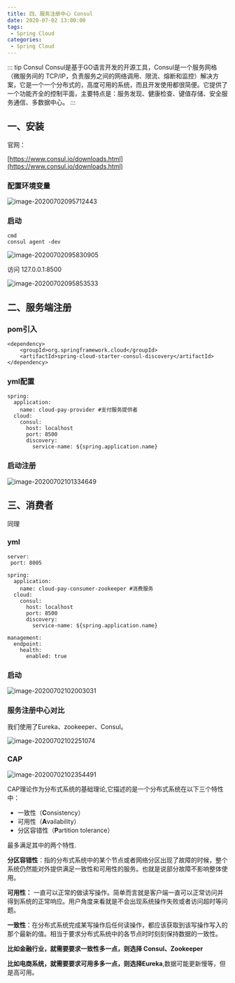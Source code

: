 ```yaml
---
title: 四、服务注册中心 Consul
date: 2020-07-02 13:00:00
tags:
 - Spring Cloud
categories:
 - Spring Cloud
---
```


::: tip Consul
Consul是基于GO语言开发的开源工具，Consul是一个服务网格（微服务间的 TCP/IP，负责服务之间的网络调用、限流、熔断和监控）解决方案，它是一个一个分布式的，高度可用的系统，而且开发使用都很简便。它提供了一个功能齐全的控制平面，主要特点是：服务发现、健康检查、键值存储、安全服务通信、多数据中心。
:::

## 一、安装

官网：

[https://www.consul.io/downloads.html](https://www.consul.io/downloads.html)

### 配置环境变量

![image-20200702095712443](./image-20200702095712443.png)



### 启动

```
cmd
consul agent -dev
```



![image-20200702095830905](./image-20200702095830905.png)

访问  127.0.0.1:8500

![image-20200702095853533](./image-20200702095853533.png)

## 二、服务端注册

### pom引入

```
<dependency>
    <groupId>org.springframework.cloud</groupId>
    <artifactId>spring-cloud-starter-consul-discovery</artifactId>
</dependency>
```

### yml配置

```
spring:
  application:
    name: cloud-pay-provider #支付服务提供者
  cloud:
    consul:
      host: localhost
      port: 8500
      discovery:
        service-name: ${spring.application.name}
```

### 启动注册

![image-20200702101334649](./image-20200702101334649.png)

## 三、消费者

同理

### yml

```
server:
 port: 8005

spring:
  application:
    name: cloud-pay-consumer-zookeeper #消费服务
  cloud:
    consul:
      host: localhost
      port: 8500
      discovery:
        service-name: ${spring.application.name}

management:
  endpoint:
    health:
      enabled: true
```

### 启动



![image-20200702102003031](./image-20200702102003031.png)







### 服务注册中心对比

我们使用了Eureka、zookeeper、Consul。

![image-20200702102251074](./image-20200702102251074.png)

### CAP

![image-20200702102354491](./image-20200702102354491.png)

CAP理论作为分布式系统的基础理论,它描述的是一个分布式系统在以下三个特性中：<br>

- 一致性（**C**onsistency）<br>
- 可用性（**A**vailability）<br>
- 分区容错性（**P**artition tolerance）<br>

最多满足其中的两个特性.<br>

**分区容错性**：指的分布式系统中的某个节点或者网络分区出现了故障的时候，整个系统仍然能对外提供满足一致性和可用性的服务。也就是说部分故障不影响整体使用。<br>

**可用性：** 一直可以正常的做读写操作。简单而言就是客户端一直可以正常访问并得到系统的正常响应。用户角度来看就是不会出现系统操作失败或者访问超时等问题。<br>

**一致性**：在分布式系统完成某写操作后任何读操作，都应该获取到该写操作写入的那个最新的值。相当于要求分布式系统中的各节点时时刻刻保持数据的一致性。<br>

**比如金融行业，就需要要求一致性多一点，则选择 Consul、Zookeeper**<br>

**比如电商系统，就需要要求可用多多一点，则选择Eureka**,数据可能更新慢等，但是高可用。<br>


